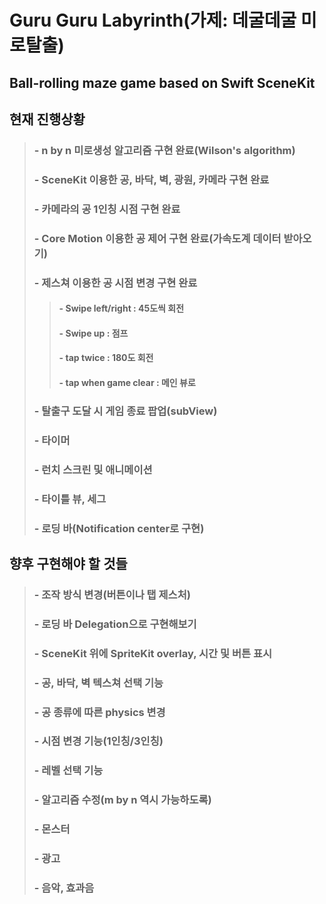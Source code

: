 Guru Guru Labyrinth(가제: 데굴데굴 미로탈출)
======================================

Ball-rolling maze game based on Swift SceneKit
----------------------------------------------

## 현재 진행상황

> ### - n by n 미로생성 알고리즘 구현 완료(Wilson's algorithm)
> ### - SceneKit 이용한 공, 바닥, 벽, 광원, 카메라 구현 완료
> ### - 카메라의 공 1인칭 시점 구현 완료
> ### - Core Motion 이용한 공 제어 구현 완료(가속도계 데이터 받아오기)
> ### - 제스쳐 이용한 공 시점 변경 구현 완료
>> #### - Swipe left/right : 45도씩 회전
>> #### - Swipe up : 점프
>> #### - tap twice : 180도 회전
>> #### - tap when game clear : 메인 뷰로 
> ### - 탈출구 도달 시 게임 종료 팝업(subView)
> ### - 타이머
> ### - 런치 스크린 및 애니메이션
> ### - 타이틀 뷰, 세그
> ### - 로딩 바(Notification center로 구현)

## 향후 구현해야 할 것들

> ### - 조작 방식 변경(버튼이나 탭 제스처)
> ### - 로딩 바 Delegation으로 구현해보기
> ### - SceneKit 위에 SpriteKit overlay, 시간 및 버튼 표시
> ### - 공, 바닥, 벽 텍스쳐 선택 기능
> ### - 공 종류에 따른 physics 변경
> ### - 시점 변경 기능(1인칭/3인칭)
> ### - 레벨 선택 기능
> ### - 알고리즘 수정(m by n 역시 가능하도록)
> ### - 몬스터
> ### - 광고
> ### - 음악, 효과음


